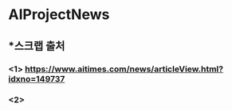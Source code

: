 # AIProjectNews

## *스크랩 출처
### <1>  <https://www.aitimes.com/news/articleView.html?idxno=149737>
### <2>
